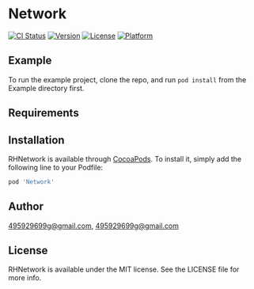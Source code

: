 # Network

[![CI Status](https://img.shields.io/travis/495929699g@gmail.com/RHNetwork.svg?style=flat)](https://travis-ci.org/495929699g@gmail.com/RHNetwork)
[![Version](https://img.shields.io/cocoapods/v/RHNetwork.svg?style=flat)](https://cocoapods.org/pods/RHNetwork)
[![License](https://img.shields.io/cocoapods/l/RHNetwork.svg?style=flat)](https://cocoapods.org/pods/RHNetwork)
[![Platform](https://img.shields.io/cocoapods/p/RHNetwork.svg?style=flat)](https://cocoapods.org/pods/RHNetwork)

## Example

To run the example project, clone the repo, and run `pod install` from the Example directory first.

## Requirements

## Installation

RHNetwork is available through [CocoaPods](https://cocoapods.org). To install
it, simply add the following line to your Podfile:

```ruby
pod 'Network'
```

## Author

495929699g@gmail.com, 495929699g@gmail.com

## License

RHNetwork is available under the MIT license. See the LICENSE file for more info.
